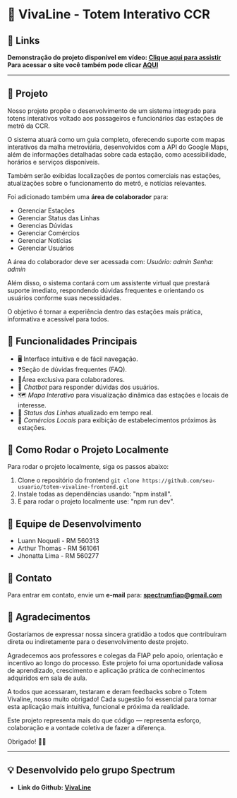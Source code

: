 # 🚄 VivaLine - Totem Interativo CCR

## 🔗 Links
**Demonstração do projeto disponível em vídeo: [Clique aqui para assistir](https://youtu.be/nwv4O9QCr_E)**
**Para acessar o site você também pode clicar [AQUI](https://totem-vivaline.vercel.app/)**

---

## 📁 Projeto

Nosso projeto propõe o desenvolvimento de um sistema integrado para totens interativos voltado aos passageiros e funcionários das estações de metrô da CCR.

O sistema atuará como um guia completo, oferecendo suporte com mapas interativos da malha metroviária, desenvolvidos com a API do Google Maps, além de informações detalhadas sobre cada estação, como acessibilidade, horários e serviços disponíveis.

Também serão exibidas localizações de pontos comerciais nas estações, atualizações sobre o funcionamento do metrô, e notícias relevantes.

Foi adicionado também uma **área de colaborador** para:
- Gerenciar Estações
- Gerenciar Status das Linhas
- Gerencias Dúvidas
- Gerenciar Comércios
- Gerenciar Notícias
- Gerenciar Usuários

A área do colaborador deve ser acessada com:
*Usuário: admin*
*Senha: admin*

Além disso, o sistema contará com um assistente virtual que prestará suporte imediato, respondendo dúvidas frequentes e orientando os usuários conforme suas necessidades.

O objetivo é tornar a experiência dentro das estações mais prática, informativa e acessível para todos.



## 🌟 Funcionalidades Principais

- 🖥 Interface intuitiva e de fácil navegação.
- ❓Seção de dúvidas frequentes (FAQ).
- 👤Área exclusiva para colaboradores.
- 🤖 *Chatbot* para responder dúvidas dos usuários.
- 🗺️ *Mapa Interativo* para visualização dinâmica das estações e locais de interesse.
- 🚆 *Status das Linhas* atualizado em tempo real.
- 🏪 *Comércios Locais* para exibição de estabelecimentos próximos às estações.

## 🚀 Como Rodar o Projeto Localmente

Para rodar o projeto localmente, siga os passos abaixo:

1. Clone o repositório do frontend
```git clone https://github.com/seu-usuario/totem-vivaline-frontend.git```
2. Instale todas as dependências usando: "npm install".
3. E para rodar o projeto localmente use: "npm run dev".
   

## 👥 Equipe de Desenvolvimento
- Luann Noqueli - RM 560313
- Arthur Thomas - RM 561061
- Jhonatta Lima - RM 560277

## 💬 Contato
Para entrar em contato, envie um **e-mail** para: **spectrumfiap@gmail.com**


## 🙌 Agradecimentos
Gostaríamos de expressar nossa sincera gratidão a todos que contribuíram direta ou indiretamente para o desenvolvimento deste projeto.

Agradecemos aos professores e colegas da FIAP pelo apoio, orientação e incentivo ao longo do processo. Este projeto foi uma oportunidade valiosa de aprendizado, crescimento e aplicação prática de conhecimentos adquiridos em sala de aula.

A todos que acessaram, testaram e deram feedbacks sobre o Totem Vivaline, nosso muito obrigado! Cada sugestão foi essencial para tornar esta aplicação mais intuitiva, funcional e próxima da realidade.

Este projeto representa mais do que código — representa esforço, colaboração e a vontade coletiva de fazer a diferença.

Obrigado! 🚆💡

---

## 💡 **Desenvolvido pelo grupo Spectrum**
- **Link do Github: [VivaLine](https://github.com/spectrumfiap/totem-vivaline)**

